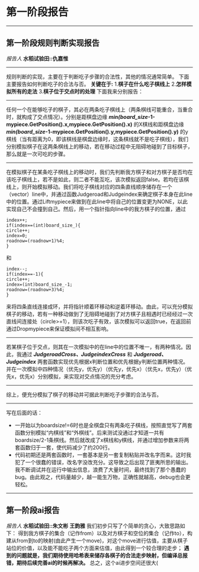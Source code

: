 # 第一阶段报告
***
## 第一阶段规则判断实现报告
*报告人* __水稻试验田::仇嘉惟__
*****
规则判断的实现，主要在于判断吃子步骤的合法性，其他的情况通常简单。
下面主要报告如何判断吃子的合法与否。
__关键在于:__
1.__棋子在什么吃子棋线上__
2.__怎样模拟所有的走法__
3.__棋子位于交点时的处理__
下面我来分别报告：
***
  任何一个在能够吃子的棋子，其必在两条吃子棋线上（两条棋线可能重合，当重合时，就构成了交点情况）。分别是距棋盘边缘
___min(board_size_-1-mypiece.GetPosition().x,mypiece.GetPosition().x)__
的X棋线和距棋盘边缘
___min(board_size_-1-mypiece.GetPosition().y,mypiece.GetPosition().y)__
的y棋线（当有距离为0，即该棋线是棋盘边缘时，这条棋线就不是吃子棋线），我们分别模拟棋子在这两条棋线上的移动，若在移动过程中无阻碍地碰到了目标棋子，那么就是一次可吃的步骤。
  ***
  在模拟棋子在某条吃子棋线上的移动时，我们先判断我方棋子和对方棋子是否均在该吃子棋线上，若不是如此，则二者不能互吃，该次模拟返回false。若均在该棋线上，则开始模拟移动。我们将吃子棋线对应的四条直线顺序储存在一个（vector）line中，并通过函数Judgeroad和Judgeindex来确定棋子本身在此line中的位置。通过Liftmypiece来做到在此line中将自己的位置变更为NONE，以此实现自己不会撞到自己。然后，用一个指针指向line中的我方棋子的位置，通过
```
index++;
if(index==(int)board_size_){
circle++;
index=0;
roadnow=(roadnow+1)%4;
}
```
和
```
index--;
if(index==-1){
circle++;
index=(int)board_size_-1;
roadnow=(roadnow+3)%4;
}
```
来将四条直线连接成环，并将指针顺着环移动和逆着环移动。由此，可以充分模拟棋子的移动，若有一种移动做到了无阻碍地碰到了对方棋子且相遇时已经经过一次直线间连接处（circle>=1），则该次吃子有效，该次模拟可以返回true，在返回前通过Dropmypiece来保证模拟间不相互影响。
  ***
  若某棋子位于交点，则其在一次模拟中的在line中的位置不唯一，有两种情况。因此，我通过
  ___JudgeroadCross、JudgeindexCross___
  和
  ___Judgeroad、Judgeindex___
  两套函数实现优先根据x判断位置和优先根据y判断位置两种情况。并在一次模拟中四种情况（优先y，优先y）（优先y，优先x）（优先x，优先y）（优先x，优先x）分别模拟，来实现对交点情况的充分考虑。
***
综上，便充分模拟了棋子的移动并可据此判断吃子步骤的合法与否。
***
写在后面的话：
* 一开始以为boardsize!=6时也是全棋盘只有两条吃子棋线，按照直觉写了两套函数分别模拟“内棋线”和“外棋线”。后来测试没通过才知道一共有boardsize/2-1条棋线。然后就改成了x棋线和y棋线，并通过增加参数来将两套函数归于一套，使代码减少了约200行。
* 代码初期还是两套函数时，一套基本是另一套复制粘贴并改名字而来。这时我犯了一个很蠢的错误，改名字没改充分。这导致之后出现了匪夷所思的输出。我不断调试并在运行中输出信息，浪费了大量时间，最终找到了那个愚蠢的bug。由此观之，代码量越少，越一能生万物，正确性就越高，debug也会更轻松。
***
## 第一阶段ai报告
*报告人* **水稻试验田::朱文彬** **王韵雅**
我们初步只写了个简单的贪心，大致思路如下：
得到我方棋子的集合（记作from）以及对方棋子和空位的集合（记作to），构建从from到to的映射(由此产生一个move)，对这个move进行估值，主要从棋子站位的价值，以及能不能吃子两个方面来估值，由此得到一个较合理的走步；
**遇到的问题就是，我们期待使用哈希表来储存各棋子的合法走步映射，但编译总报错，期待后续完善ai的时候再解决。**
总之，这个ai进步空间还很大(
